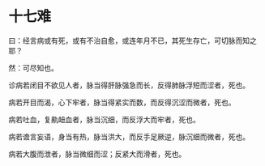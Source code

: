 # 十七难



曰：经言病或有死，或有不治自愈，或连年月不已，其死生存亡，可切脉而知之耶？


然：可尽知也。


诊病若闭目不欲见人者，脉当得肝脉强急而长，反得肺脉浮短而涩者，死也。


病若开目而渴，心下牢者，脉当得紧实而数，而反得沉涩而微者，死也。


病若吐血，复鼽衄血者，脉当沉细，而反浮大而牢者，死也。


病若谵言妄语，身当有热，脉当洪大，而反手足厥逆，脉沉细而微者，死也。


病若大腹而泄者，脉当微细而涩；反紧大而滑者，死也。